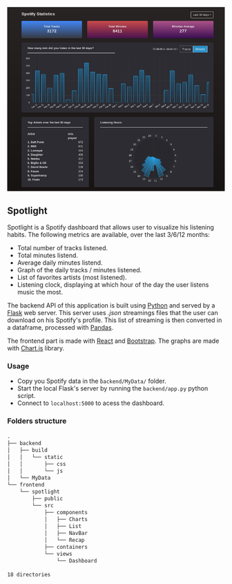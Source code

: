 <img src="spotlight.png" alt="spotlight.png" width="640"/>

## Spotlight

Spotlight is a Spotify dashboard that allows user to visualize his listening habits. The following metrics are available, over the last 3/6/12 months:

* Total number of tracks listened.
* Total minutes listend.
* Average daily minutes listend.
* Graph of the daily tracks / minutes listened.
* List of favorites artists (most listened).
* Listening clock, displaying at which hour of the day the user listens music the most.


The backend API of this application is built using [Python](https://www.python.org/) and served by a [Flask](https://flask.palletsprojects.com/en/1.1.x/) web server. This server uses *.json* streamings files that the user can download on his Spotify's profile. This list of streaming is then converted in a dataframe, processed with [Pandas](https://pandas.pydata.org/).

The frontend part is made with [React](https://en.reactjs.org/) and [Bootstrap](https://getbootstrap.com/). The graphs are made with [Chart.js](https://www.chartjs.org/) library.

### Usage

- Copy you Spotify data in the `̀backend/MyData/` folder.
- Start the local Flask's server by running the `backend/app.py` python script.
- Connect to `localhost:5000` to acess the dashboard.


### Folders structure
```
.
├── backend
│   ├── build
│   │   └── static
│   │       ├── css
│   │       └── js
│   └── MyData
└── frontend
    └── spotlight
        ├── public
        └── src
            ├── components
            │   ├── Charts
            │   ├── List
            │   ├── NavBar
            │   └── Recap
            ├── containers
            └── views
                └── Dashboard

18 directories
```
